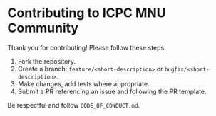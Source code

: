 # Contributing to ICPC MNU Community

Thank you for contributing! Please follow these steps:

1. Fork the repository.
2. Create a branch: `feature/<short-description>` or `bugfix/<short-description>`.
3. Make changes, add tests where appropriate.
4. Submit a PR referencing an issue and following the PR template.

Be respectful and follow `CODE_OF_CONDUCT.md`.
